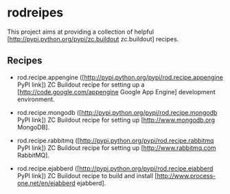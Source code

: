 rodreipes
=========

This project aims at providing a collection of helpful [http://pypi.python.org/pypi/zc.buildout zc.buildout] recipes.

Recipes
-------

 * rod.recipe.appengine ([http://pypi.python.org/pypi/rod.recipe.appengine PyPI link])
 ZC Buildout recipe for setting up a [http://code.google.com/appengine Google App Engine] development environment.

 * rod.recipe.mongodb ([http://pypi.python.org/pypi/rod.recipe.mongodb PyPI link])
 ZC Buildout recipe for setting up [http://www.mongodb.org MongoDB].

 * rod.recipe.rabbitmq ([http://pypi.python.org/pypi/rod.recipe.rabbitmq PyPI link])
 ZC Buildout recipe for setting up [http://www.rabbitmq.com RabbitMQ].

 * rod.recipe.ejabberd ([http://pypi.python.org/pypi/rod.recipe.ejabberd PyPI link])
 ZC Buildout recipe to build and install [http://www.process-one.net/en/ejabberd ejabberd].
